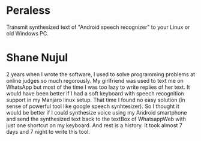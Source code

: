 # Peraless
Transmit synthesized text of "Android speech recognizer" to your Linux or old Windows PC.
# Shane Nujul
2 years when I wrote the software, I used to solve programming problems at online judges so much regorously. My girlfriend was used to text me on WhatsApp but most of the time I was too lazy to write replies of her text. It would have been better if I had a soft keyboard with speech recognition support in my Manjaro linux setup. That time I found no easy solution (in sense of powerful tool like google speech synhtesizer). So I thought it would be better if I could synthesize voice using my Android smartphone and send the synthesized text back to the textBox of WhatsappWeb with just one shortcut on my keyboard. And rest is a history. It took almost 7 days and 7 night to write this tool.

